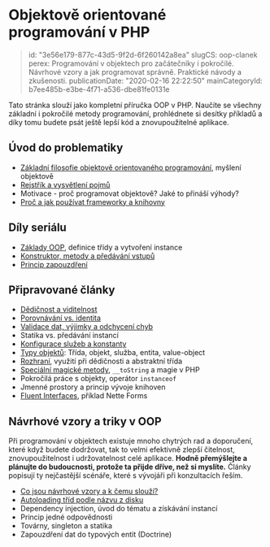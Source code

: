 Objektově orientované programování v PHP
================================

> id: "3e56e179-877c-43d5-9f2d-6f260142a8ea"
> slugCS: oop-clanek
> perex: Programování v objektech pro začátečníky i pokročilé. Návrhové vzory a jak programovat správně. Praktické návody a zkušenosti.
> publicationDate: "2020-02-16 22:22:50"
> mainCategoryId: b7ee485b-e3be-4f71-a536-dbe81fe0131e

Tato stránka slouží jako kompletní příručka OOP v PHP. Naučíte se všechny základní i pokročilé metody programování, prohlédnete si desítky příkladů a díky tomu budete psát ještě lepší kód a znovupoužitelné aplikace.

Úvod do problematiky
--------------------

- <a href="/filosofie-oop">Základní filosofie objektově orientovaného programování</a>, myšlení objektově
- <a href="/oop-pojmy">Rejstřík a vysvětlení pojmů</a>
- Motivace - proč programovat objektově? Jaké to přináší výhody?
- <a href="/proc-pouzivat-frameworky">Proč a jak používat frameworky a knihovny</a>

Díly seriálu
------------

- <a href="/uvod-do-oop">Základy OOP</a>, definice třídy a vytvoření instance
- <a href="/metody-a-predavani-vstupu">Konstruktor, metody a předávání vstupů</a>
- <a href="/zapouzdreni">Princip zapouzdření</a>

Připravované články
-------------------

- <a href="/dedicnost-a-viditelnost">Dědičnost a viditelnost</a>
- <a href="/porovnavani-vs-identita-oop">Porovnávání vs. identita</a>
- <a href="/vyjimky">Validace dat, výjimky a odchycení chyb</a>
- Statika vs. předávání instancí
- <a href="/konfigurace-sluzeb">Konfigurace služeb a konstanty</a>
- <a href="/typy-objektu">Typy objektů</a>: Třída, objekt, služba, entita, value-object
- <a href="/interface">Rozhraní</a>, využití při dědičnosti a abstraktní třída
- <a href="/magicke-metody-oop">Speciální magické metody</a>, `__toString` a magie v PHP
- Pokročilá práce s objekty, operátor `instanceof`
- Jmenné prostory a princip vývoje knihoven
- <a href="/fluent-interfaces">Fluent Interfaces</a>, příklad Nette Forms

Návrhové vzory a triky v OOP
----------------------------

Při programování v objektech existuje mnoho chytrých rad a doporučení, které když budete dodržovat, tak to velmi efektivně zlepší čitelnost, znovupoužitelnost i udržovatelnost celé aplikace. **Hodně přemýšlejte a plánujte do budoucnosti, protože ta přijde dříve, než si myslíte.** Články popisují ty nejčastější scénáře, které s vývojáři při konzultacích řeším.

- <a href="/navrhove-vzory">Co jsou návrhové vzory a k čemu slouží?</a>
- <a href="/autoloading-trid">Autoloading tříd podle názvu z disku</a>
- Dependency injection, úvod do tématu a získávání instancí
- Princip jedné odpovědnosti
- Továrny, singleton a statika
- Zapouzdření dat do typových entit (Doctrine)
